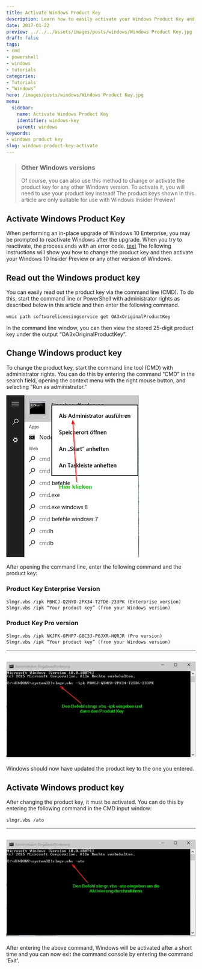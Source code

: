 ```yaml
---
title: Activate Windows Product Key
description: Learn how to easily activate your Windows Product Key and increase your productivity with these simple steps.
date: 2017-01-22
preview: ../../../assets/images/posts/windows/Windows Product Key.jpg
draft: false
tags:
- cmd 
- powershell
- windows
- tutorials
categories:
- Tutorials
- “Windows”
hero: /images/posts/windows/Windows Product Key.jpg
menu:
  sidebar:
    name: Activate Windows Product Key
    identifier: windows-key
    parent: windows
keywords:
- windows product key
slug: windows-product-key-activate
---
```

> ### Other Windows versions
>
> Of course, you can also use this method to change or activate the product key for any other Windows version.
To activate it, you will need to use your product key instead! The product keys shown in this article are only suitable for use with Windows Insider Preview!
## Activate Windows Product Key
When performing an in-place upgrade of Windows 10 Enterprise, you may be prompted to reactivate Windows after the upgrade. When you try to reactivate, the process ends with an error code.  [text](windows-key-aktivieren.de.md)
The following instructions will show you how to change the product key and then activate your Windows 10 Insider Preview or any other version of Windows.
## Read out the Windows product key
You can easily read out the product key via the command line (CMD). To do this, start the command line or PowerShell with administrator rights as described below in this article and then enter the following command.
```msdos
wmic path softwarelicensingservice get OA3xOriginalProductKey
```
In the command line window, you can then view the stored 25-digit product key under the output “OA3xOriginalProductKey”.

## Change Windows product key
To change the product key, start the command line tool (CMD) with administrator rights. You can do this by entering the command “CMD” in the search field, opening the context menu with the right mouse button, and selecting “Run as administrator.”

![cmd_aufrufen](/images/posts/windows/cmd_aufrufen.jpg)

After opening the command line, enter the following command and the product key:
### Product Key Enterprise Version
```msdos
Slmgr.vbs /ipk PBHCJ-Q2NYD-2PX34-T2TD6-233PK (Enterprise version)
Slmgr.vbs /ipk “Your product key” (from your Windows version)
```

### Product Key Pro version
```msdos
Slmgr.vbs /ipk NKJFK-GPHP7-G8C3J-P6JXR-HQRJR (Pro version)
Slmgr.vbs /ipk “Your product key” (from your Windows version)
```
---
![change Windows product key](/images/posts/windows/Befehl_Key_aendern.jpg)
---
Windows should now have updated the product key to the one you entered.
## Activate Windows product key
After changing the product key, it must be activated. You can do this by entering the following command in the CMD input window:
```msdos
slmgr.vbs /ato
```
---
![Activate Windows product key](/images/posts/windows/Befehl_Aktivierung.jpg)
---
After entering the above command, Windows will be activated after a short time and you can now exit the command console by entering the command ‘Exit’.
